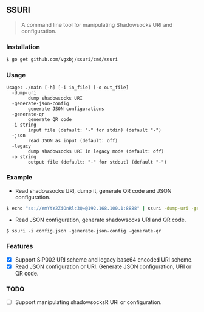 ## SSURI

> A command line tool for manipulating Shadowsocks URI and configuration.

### Installation

```sh
$ go get github.com/vgxbj/ssuri/cmd/ssuri
```

### Usage

```
Usage: ./main [-h] [-i in_file] [-o out_file]
  -dump-uri
        dump shadowsocks URI
  -generate-json-config
        generate JSON configurations
  -generate-qr
        generate QR code
  -i string
        input file (default: "-" for stdin) (default "-")
  -json
        read JSON as input (default: off)
  -legacy
        dump shadowsocks URI in legacy mode (default: off)
  -o string
        output file (default: "-" for stdout) (default "-")
```

### Example

- Read shadowsocks URI, dump it, generate QR code and JSON configuration.

```sh
$ echo "ss://YmYtY2ZiOnRlc3Q=@192.168.100.1:8888" | ssuri -dump-uri -generate-json-config -generate-qr
```

- Read JSON configuration, generate shadowsocks URI and QR code.

```
$ ssuri -i config.json -generate-json-config -generate-qr
```

### Features

- [x] Support SIP002 URI scheme and legacy base64 encoded URI scheme.
- [x] Read JSON configuration or URI. Generate JSON configuration, URI or QR code.

### TODO

- [ ] Support manipulating shadowsocksR URI or configuration.
